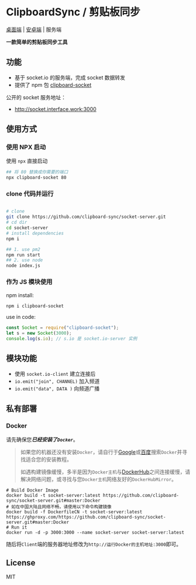 # ClipboardSync / 剪贴板同步

[桌面端](https://github.com/clipboard-sync/client-desktop#clipboardsync--剪贴板同步)  | [安卓端](https://github.com/clipboard-sync/client-rn#clipboardsync--剪贴板同步) | 服务端  


**一款简单的剪贴板同步工具**

## 功能

- 基于 socket.io 的服务端，完成 socket 数据转发
- 提供了 npm 包 [clipboard-socket](https://www.npmjs.com/package/clipboard-socket)

公开的 socket 服务地址：  
- http://socket.interface.work:3000

## 使用方式

### 使用 NPX 启动

使用 `npx` 直接启动
```bash
## 将 80 替换成你需要的端口
npx clipboard-socket 80
```
### clone 代码并运行

```bash

# clone
git clone https://github.com/clipboard-sync/socket-server.git
# cd dir
cd socket-server
# install dependencies
npm i 

## 1. use pm2
npm run start
## 2. use node
node index.js
```

### 作为 JS 模块使用
npm install:
```bash
npm i clipboard-socket
```
use in code:
```js
const Socket = require("clipboard-socket");
let s = new Socket(3000);
console.log(s.io); // s.io 是 socket.io-server 实例

```


## 模块功能

- 使用 `socket.io-client` 建立连接后  
- `io.emit("join", CHANNEL)` 加入频道  
- `io.emit("data", DATA )` 向频道广播  

## 私有部署

### Docker

请先确保您***已经安装了`Docker`***。

> 如果您的机器还没有安装`Docker`，请自行于[Google](https://www.google.com/)或[百度](https://www.baidu.com/)搜索`Docker`并寻找适合您的安装教程。
>
> 如遇构建镜像缓慢，多半是因为`Docker主机`与[DockerHub](https://hub.docker.com/)之间连接缓慢，请解决网络问题，或寻找与您`Docker主机`网络友好的`DockerHubMirror`。

```
# Build Docker Image
docker build -t socket-server:latest https://github.com/clipboard-sync/socket-server.git#master:Docker
# 如在中国大陆且网络不畅，请使用以下命令构建镜像
docker build -f DockerfileCN -t socket-server:latest https://ghproxy.com/https://github.com/clipboard-sync/socket-server.git#master:Docker
# Run it
docker run -d -p 3000:3000 --name socket-server socket-server:latest
```

随后将`Client`端的服务器地址修改为`http://运行Docker的主机地址:3000`即可。

## License

MIT

